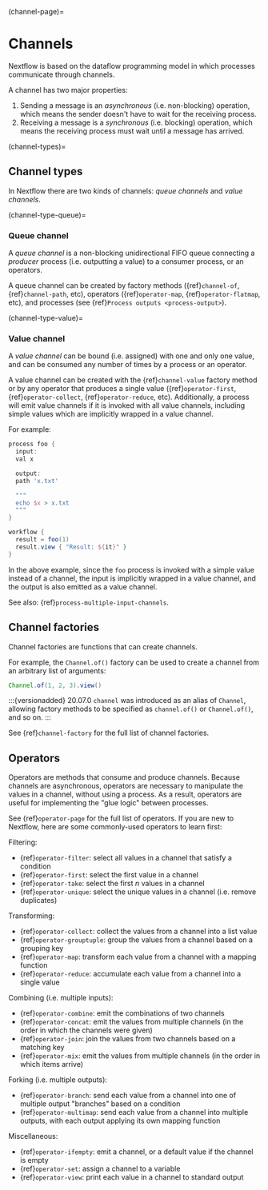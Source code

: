 (channel-page)=

# Channels

Nextflow is based on the dataflow programming model in which processes communicate through channels.

A channel has two major properties:

1. Sending a message is an *asynchronous* (i.e. non-blocking) operation, which means the sender doesn't have to wait for the receiving process.
2. Receiving a message is a *synchronous* (i.e. blocking) operation, which means the receiving process must wait until a message has arrived.

(channel-types)=

## Channel types

In Nextflow there are two kinds of channels: *queue channels* and *value channels*.

(channel-type-queue)=

### Queue channel

A *queue channel* is a non-blocking unidirectional FIFO queue connecting a *producer* process (i.e. outputting a value)
to a consumer process, or an operators.

A queue channel can be created by factory methods ({ref}`channel-of`, {ref}`channel-path`, etc), operators ({ref}`operator-map`, {ref}`operator-flatmap`, etc), and processes (see {ref}`Process outputs <process-output>`).

(channel-type-value)=

### Value channel

A *value channel* can be bound (i.e. assigned) with one and only one value, and can be consumed any number of times by
a process or an operator.

A value channel can be created with the {ref}`channel-value` factory method or by any operator that produces a single value
({ref}`operator-first`, {ref}`operator-collect`, {ref}`operator-reduce`, etc). Additionally, a process will emit value
channels if it is invoked with all value channels, including simple values which are implicitly wrapped in a value channel.

For example:

```groovy
process foo {
  input:
  val x

  output:
  path 'x.txt'

  """
  echo $x > x.txt
  """
}

workflow {
  result = foo(1)
  result.view { "Result: ${it}" }
}
```

In the above example, since the `foo` process is invoked with a simple value instead of a channel, the input is implicitly
wrapped in a value channel, and the output is also emitted as a value channel.

See also: {ref}`process-multiple-input-channels`.

## Channel factories

Channel factories are functions that can create channels.

For example, the `Channel.of()` factory can be used to create a channel from an arbitrary list of arguments:

```groovy
Channel.of(1, 2, 3).view()
```

:::{versionadded} 20.07.0
`channel` was introduced as an alias of `Channel`, allowing factory methods to be specified as `channel.of()` or `Channel.of()`, and so on.
:::

See {ref}`channel-factory` for the full list of channel factories.

## Operators

Operators are methods that consume and produce channels. Because channels are asynchronous, operators are necessary to manipulate the values in a channel, without using a process. As a result, operators are useful for implementing the "glue logic" between processes.

See {ref}`operator-page` for the full list of operators. If you are new to Nextflow, here are some commonly-used operators to learn first:

Filtering:

- {ref}`operator-filter`: select all values in a channel that satisfy a condition
- {ref}`operator-first`: select the first value in a channel
- {ref}`operator-take`: select the first *n* values in a channel
- {ref}`operator-unique`: select the unique values in a channel (i.e. remove duplicates)

Transforming:

- {ref}`operator-collect`: collect the values from a channel into a list value
- {ref}`operator-grouptuple`: group the values from a channel based on a grouping key
- {ref}`operator-map`: transform each value from a channel with a mapping function
- {ref}`operator-reduce`: accumulate each value from a channel into a single value

Combining (i.e. multiple inputs):

- {ref}`operator-combine`: emit the combinations of two channels
- {ref}`operator-concat`: emit the values from multiple channels (in the order in which the channels were given)
- {ref}`operator-join`: join the values from two channels based on a matching key
- {ref}`operator-mix`: emit the values from multiple channels (in the order in which items arrive)

Forking (i.e. multiple outputs):

- {ref}`operator-branch`: send each value from a channel into one of multiple output "branches" based on a condition
- {ref}`operator-multimap`: send each value from a channel into multiple outputs, with each output applying its own mapping function

Miscellaneous:

- {ref}`operator-ifempty`: emit a channel, or a default value if the channel is empty
- {ref}`operator-set`: assign a channel to a variable
- {ref}`operator-view`: print each value in a channel to standard output
